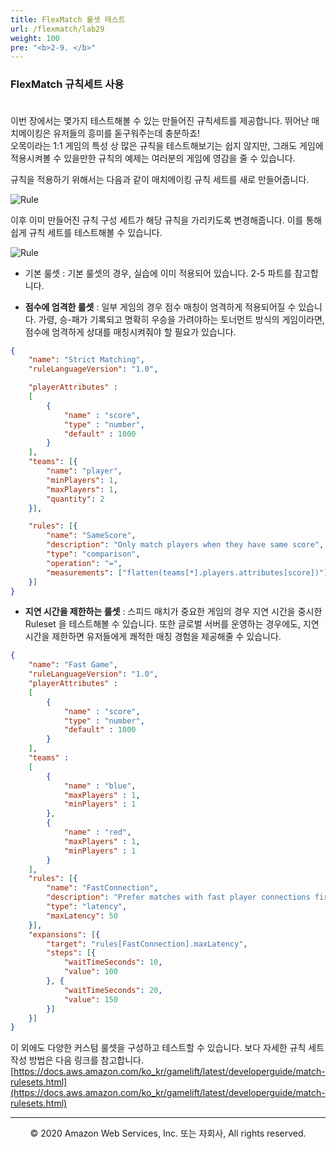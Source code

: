 ```yaml
---
title: FlexMatch 룰셋 테스트
url: /flexmatch/lab29
weight: 100
pre: "<b>2-9. </b>"
---
```


### FlexMatch 규칙세트 사용 <br/><br/>

이번 장에서는 몇가지 테스트해볼 수 있는 만들어진 규칙세트를 제공합니다. 뛰어난 매치메이킹은 유저들의 흥미를 돋구워주는데 충분하죠!    
오목이라는 1:1 게임의 특성 상 많은 규칙을 테스트해보기는 쉽지 않지만, 그래도 게임에 적용시켜볼 수 있을만한 규칙의 예제는 여러분의 게임에 영감을 줄 수 있습니다.    

규칙을 적용하기 위해서는 다음과 같이 매치메이킹 규칙 세트를 새로 만들어줍니다.

![Rule](../../images/flexmatch/lab29/Rule-1.png)

이후 이미 만들어진 규칙 구성 세트가 해당 규칙을 가리키도록 변경해줍니다. 이를 통해 쉽게 규칙 세트를 테스트해볼 수 있습니다.

![Rule](../../images/flexmatch/lab29/Rule-2.png)


* 기본 룰셋 : 기본 룰셋의 경우, 실습에 이미 적용되어 있습니다. 2-5 파트를 참고합니다.

* **점수에 엄격한 룰셋** : 일부 게임의 경우 점수 매칭이 엄격하게 적용되어질 수 있습니다. 가령, 승-패가 기록되고 명확히 우승을 가려야하는 토너먼트 방식의 게임이라면, 점수에 엄격하게 상대를 매칭시켜줘야 할 필요가 있습니다.

```json
{
    "name": "Strict Matching",
    "ruleLanguageVersion": "1.0",

    "playerAttributes" :
    [
        {
            "name" : "score",
            "type" : "number",
            "default" : 1000
        }
    ],
    "teams": [{
        "name": "player",
        "minPlayers": 1,
        "maxPlayers": 1,
        "quantity": 2
    }],

    "rules": [{
        "name": "SameScore",
        "description": "Only match players when they have same score",
        "type": "comparison",
        "operation": "=",
        "measurements": ["flatten(teams[*].players.attributes[score])"]
    }]
}
```

* **지연 시간을 제한하는 룰셋** : 스피드 매치가 중요한 게임의 경우 지연 시간을 중시한 Ruleset 을 테스트해볼 수 있습니다. 또한 글로벌 서버를 운영하는 경우에도, 지연 시간을 제한하면 유저들에게 쾌적한 매칭 경험을 제공해줄 수 있습니다.

```json
{
    "name": "Fast Game",
    "ruleLanguageVersion": "1.0",
    "playerAttributes" :
    [
        {
            "name" : "score",
            "type" : "number",
            "default" : 1000
        }
    ],
    "teams" :
    [
        {
            "name" : "blue",
            "maxPlayers" : 1,
            "minPlayers" : 1
        },
        {
            "name" : "red",
            "maxPlayers" : 1,
            "minPlayers" : 1
        }
    ],
    "rules": [{
        "name": "FastConnection",
        "description": "Prefer matches with fast player connections first",
        "type": "latency",
        "maxLatency": 50
    }],
    "expansions": [{
        "target": "rules[FastConnection].maxLatency",
        "steps": [{
            "waitTimeSeconds": 10,
            "value": 100
        }, {
            "waitTimeSeconds": 20,
            "value": 150
        }]
    }]
}
```

이 외에도 다양한 커스텀 룰셋을 구성하고 테스트할 수 있습니다. 보다 자세한 규칙 세트 작성 방법은 다음 링크를 참고합니다.
[https://docs.aws.amazon.com/ko_kr/gamelift/latest/developerguide/match-rulesets.html](https://docs.aws.amazon.com/ko_kr/gamelift/latest/developerguide/match-rulesets.html)


---
<p align="center">
© 2020 Amazon Web Services, Inc. 또는 자회사, All rights reserved.
</p>

